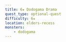 ```yaml
---
title: 6★ Dodogama Drama
quest_type: optional-quest
difficulty: 6★
location: elders-recess
monsters:
    - dodogama
---
```

